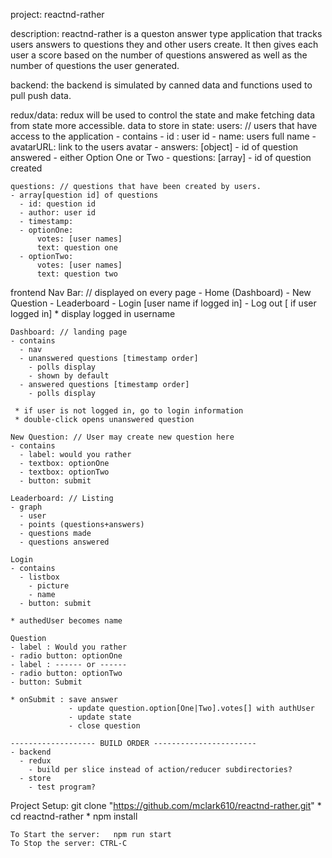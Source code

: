  
project: reactnd-rather

description:
    reactnd-rather is a queston answer type application that tracks users answers 
  to questions they and other users create.   It then gives each user a score 
  based on the number of questions answered as well as the number of questions 
  the user generated.

backend:
  the backend is simulated by canned data and functions used to pull push data.  

redux/data:
  redux will be used to control the state and make fetching data from state more accessible.
  data to store in state:
    users:   // users that have access to the application
    - contains
      - id : user id 
      - name: users full name
      - avatarURL: link to the users avatar
      - answers:  [object]
        - id of question answered
        - either Option One or Two
      - questions: [array]
        - id of question created

    questions: // questions that have been created by users.
    - array[question id] of questions
      - id: question id
      - author: user id
      - timestamp:
      - optionOne: 
          votes: [user names]
          text: question one
      - optionTwo: 
          votes: [user names]
          text: question two
      

  frontend 
    Nav Bar: // displayed on every page
    - Home  (Dashboard)
    - New Question
    - Leaderboard
    - Login [user name if logged in]
    - Log out [ if user logged in]
    * display logged in username

    Dashboard: // landing page
    - contains
      - nav
      - unanswered questions [timestamp order]
        - polls display
        - shown by default
      - answered questions [timestamp order]
        - polls display
      
     * if user is not logged in, go to login information
     * double-click opens unanswered question

    New Question: // User may create new question here
    - contains
      - label: would you rather
      - textbox: optionOne
      - textbox: optionTwo
      - button: submit

    Leaderboard: // Listing
    - graph
      - user
      - points (questions+answers)
      - questions made
      - questions answered
    
    Login
    - contains
      - listbox
        - picture 
        - name
      - button: submit

    * authedUser becomes name

    Question
    - label : Would you rather
    - radio button: optionOne
    - label : ------ or ------
    - radio button: optionTwo
    - button: Submit
    
    * onSubmit : save answer
                 - update question.option[One|Two].votes[] with authUser
                 - update state
                 - close question

    ------------------- BUILD ORDER -----------------------
    - backend
      - redux
        - build per slice instead of action/reducer subdirectories?
      - store
        - test program?
         

  Project Setup: git clone "https://github.com/mclark610/reactnd-rather.git"
    * cd reactnd-rather
    * npm install
    
    To Start the server:   npm run start
    To Stop the server: CTRL-C
